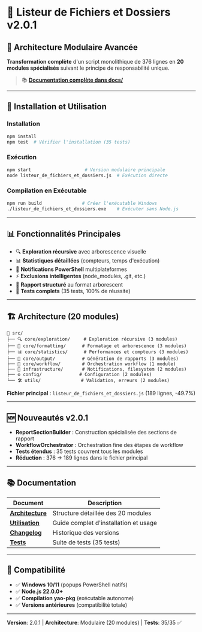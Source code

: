 # 📁 Listeur de Fichiers et Dossiers v2.0.1

## 🎯 **Architecture Modulaire Avancée**

**Transformation complète** d'un script monolithique de 376 lignes en **20 modules spécialisés** suivant le principe de responsabilité unique.

> 📚 **[Documentation complète dans docs/](docs/README.md)**

---

## 🚀 **Installation et Utilisation**

### **Installation**
```bash
npm install
npm test  # Vérifier l'installation (35 tests)
```

### **Exécution**
```bash
npm start                    # Version modulaire principale
node listeur_de_fichiers_et_dossiers.js  # Exécution directe
```

### **Compilation en Exécutable**
```bash
npm run build               # Créer l'exécutable Windows
./listeur_de_fichiers_et_dossiers.exe    # Exécuter sans Node.js
```

---

## 📊 **Fonctionnalités Principales**

- 🔍 **Exploration récursive** avec arborescence visuelle
- 📊 **Statistiques détaillées** (compteurs, temps d'exécution)  
- 🔔 **Notifications PowerShell** multiplateformes
- ⚡ **Exclusions intelligentes** (node_modules, .git, etc.)
- 📄 **Rapport structuré** au format arborescent
- 🧪 **Tests complets** (35 tests, 100% de réussite)

---

## 🏗️ **Architecture (20 modules)**

```
📁 src/
├── 🔍 core/exploration/     # Exploration récursive (3 modules)
├── 📝 core/formatting/      # Formatage et arborescence (3 modules) 
├── 📊 core/statistics/      # Performances et compteurs (3 modules)
├── 📄 core/output/          # Génération de rapports (3 modules)
├── 🔀 core/workflow/        # Orchestration workflow (1 module)
├── 🔧 infrastructure/       # Notifications, filesystem (2 modules)
├── ⚙️ config/              # Configuration (2 modules)
└── 🛠️ utils/               # Validation, erreurs (2 modules)
```

**Fichier principal** : `listeur_de_fichiers_et_dossiers.js` (189 lignes, -49.7%)

---

## 🆕 **Nouveautés v2.0.1**

- **ReportSectionBuilder** : Construction spécialisée des sections de rapport
- **WorkflowOrchestrator** : Orchestration fine des étapes de workflow
- **Tests étendus** : 35 tests couvrent tous les modules
- **Réduction** : 376 → 189 lignes dans le fichier principal

---

## 📚 **Documentation**

| Document | Description |
|----------|-------------|
| **[Architecture](docs/ARCHITECTURE.md)** | Structure détaillée des 20 modules |
| **[Utilisation](docs/UTILISATION.md)** | Guide complet d'installation et usage |
| **[Changelog](CHANGELOG.md)** | Historique des versions |
| **[Tests](test/test-modules.js)** | Suite de tests (35 tests) |

---

## 🎯 **Compatibilité**

- ✅ **Windows 10/11** (popups PowerShell natifs)
- ✅ **Node.js 22.0.0+** 
- ✅ **Compilation yao-pkg** (exécutable autonome)
- ✅ **Versions antérieures** (compatibilité totale)

---

**Version**: 2.0.1 | **Architecture**: Modulaire (20 modules) | **Tests**: 35/35 ✅
